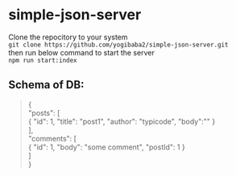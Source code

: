 # simple-json-server
Clone the repocitory to your system<br/>
``` git clone https://github.com/yogibaba2/simple-json-server.git ```<br/>
then run below command to start the server<br/>
	```npm run start:index```<br/>

## Schema of DB:
> {<br/>
	"posts": [<br/>
		{ "id": 1, "title": "post1", "author": "typicode", "body":"" }<br/>
	],<br/>
	"comments": [<br/>
		{ "id": 1, "body": "some comment", "postId": 1 }<br/>
	]<br/>
}
